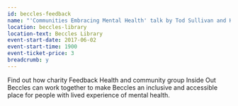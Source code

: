 ```yaml
---
id: beccles-feedback
name: "'Communities Embracing Mental Health' talk by Tod Sullivan and Kevin Vaughan from Feedback Health"
location: beccles-library
location-text: Beccles Library
event-start-date: 2017-06-02
event-start-time: 1900
event-ticket-price: 3
breadcrumb: y
---
```


Find out how charity Feedback Health and community group Inside Out Beccles can work together to make Beccles an inclusive and accessible place for people with lived experience of mental health.

